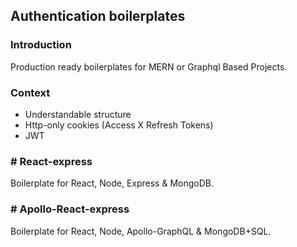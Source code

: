 ## Authentication boilerplates
### Introduction
Production ready boilerplates for MERN or Graphql Based Projects.

### Context
  - Understandable structure
  - Http-only cookies (Access X Refresh Tokens)
  - JWT

### # React-express
Boilerplate for React, Node, Express & MongoDB.

### # Apollo-React-express
Boilerplate for React, Node, Apollo-GraphQL & MongoDB+SQL.


